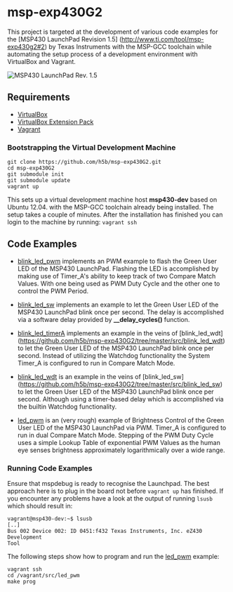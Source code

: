 # msp-exp430G2

This project is targeted at the development of various code examples for the
[MSP430 LaunchPad Revision 1.5] (http://www.ti.com/tool/msp-exp430g2#2) by
Texas Instruments with the MSP-GCC toolchain while automating the setup
process of a development environment with VirtualBox and Vagrant.

![MSP430 LaunchPad Rev. 1.5](https://github.com/h5b/msp-exp430G2/raw/master/doc/img/MSPExP430G2Rev15.jpg)

## Requirements

* [VirtualBox](https://www.virtualbox.org)
* [VirtualBox Extension Pack](http://download.virtualbox.org)
* [Vagrant](http://vagrantup.com)

### Bootstrapping the Virtual Development Machine

```
git clone https://github.com/h5b/msp-exp430G2.git
cd msp-exp430G2
git submodule init
git submodule update
vagrant up
```

This sets up a virtual development machine host __msp430-dev__ based on Ubuntu
12.04. with the MSP-GCC toolchain already being installed.
The setup takes a couple of minutes. After the installation has finished you
can login to the machine by running: `vagrant ssh`

## Code Examples

* [blink_led_pwm](https://github.com/h5b/msp-exp430G2/tree/master/src/blink_led_pwm)
  implements an PWM example to flash the Green User LED of the MSP430 LaunchPad.
  Flashing the LED is accomplished by making use of Timer_A's ability to keep
  track of two Compare Match Values. With one being used as PWM Duty Cycle and
  the other one to control the PWM Period.

* [blink_led_sw](https://github.com/h5b/msp-exp430G2/tree/master/src/blink_led_sw)
  implements an example to let the Green User LED of the MSP430 LaunchPad blink
  once per second. The delay is accomplished via a software delay provided by
  __\_\_delay_cycles()__ function.

* [blink_led_timerA](https://github.com/h5b/msp-exp430G2/tree/master/src/blink_led_timerA)
  implements an example in the veins of [blink_led_wdt]
  (https://github.com/h5b/msp-exp430G2/tree/master/src/blink_led_wdt) to let the
  Green User LED of the MSP430 LaunchPad blink once per second.
  Instead of utilizing the Watchdog functionality the System Timer_A is
  configured to run in Compare Match Mode.

* [blink_led_wdt](https://github.com/h5b/msp-exp430G2/tree/master/src/blink_led_wdt)
  is an example in the veins of [blink_led_sw]
  (https://github.com/h5b/msp-exp430G2/tree/master/src/blink_led_sw) to let the
  Green User LED of the MSP430 LaunchPad blink once per second.
  Although using a timer-based delay which is accomplished via the builtin
  Watchdog functionality.

* [led_pwm](https://github.com/h5b/msp-exp430G2/tree/master/src/led_pwm)
  is an (very rough) example of Brightness Control of the Green User LED of the
  MSP430 LaunchPad via PWM. Timer_A is configured to run in dual Compare Match
  Mode. Stepping of the PWM Duty Cycle uses a simple Lookup Table of exponential
  PWM Values as the human eye senses brightness approximately logarithmically
  over a wide range.

### Running Code Examples

Ensure that mspdebug is ready to recognise the Launchpad.
The best approach here is to plug in the board not before
`vagrant up` has finished. If you encounter any problems
have a look at the output of running `lsusb` which should
result in:

```
vagrant@msp430-dev:~$ lsusb
[..]
Bus 002 Device 002: ID 0451:f432 Texas Instruments, Inc. eZ430 Development
Tool
```

The following steps show how to program and run the
[led_pwm](https://github.com/h5b/msp-exp430G2/tree/master/src/led_pwm)
example:

```
vagrant ssh
cd /vagrant/src/led_pwm
make prog
```
